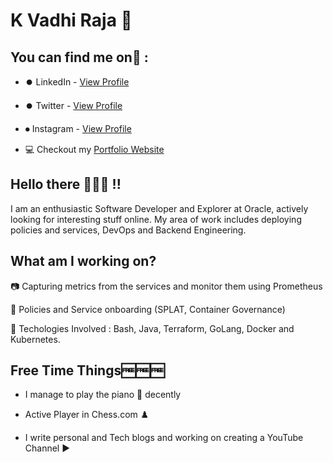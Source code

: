 # K Vadhi Raja 🍵
## You can find me on🔎 :
- ⏺️ LinkedIn  - [View Profile](https://www.linkedin.com/in/vadhiraja7/)


- ⏺️ Twitter - [View Profile](https://twitter.com/Vadhiraja3)


- ⏺ Instagram - [View Profile](https://www.instagram.com/vadhi_k7/)


- 💻 Checkout my [Portfolio Website](https://vrpk07.wixsite.com/vadhirajashome)

## Hello there 👀🙋‍♂️  !!
I am an enthusiastic Software Developer and Explorer at Oracle, actively looking for interesting stuff online. My area of work includes deploying policies and services, DevOps and Backend Engineering.

###


## What am I working on?
📷 Capturing metrics from the services and monitor them using Prometheus

🔐 Policies and Service onboarding (SPLAT, Container Governance)

📝 Techologies Involved : Bash, Java, Terraform, GoLang, Docker and Kubernetes.

## Free Time Things🆓🆓🆓
- I manage to play the piano 🎹 decently

- Active Player in Chess.com ♟️

- I write personal and Tech blogs and working on creating a YouTube Channel ▶️
